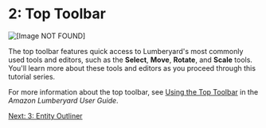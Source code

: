 # 2: Top Toolbar<a name="understanding-editor-toolbar"></a>

![\[Image NOT FOUND\]](http://docs.aws.amazon.com/lumberyard/latest/gettingstartedguide/images/understanding-toolbar.png)

The top toolbar features quick access to Lumberyard's most commonly used tools and editors, such as the **Select**, **Move**, **Rotate**, and **Scale** tools\. You'll learn more about these tools and editors as you proceed through this tutorial series\.

For more information about the top toolbar, see [Using the Top Toolbar](http://docs.aws.amazon.com/lumberyard/latest/userguide/lumberyard-editor-toolbars.html) in the *Amazon Lumberyard User Guide*\.

[Next: 3: Entity Outliner](understanding-entity-outliner.md)